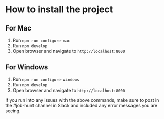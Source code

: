 # How to install the project

## For Mac

1.  Run `npm run configure-mac`
2.  Run `npm develop`
3.  Open browser and navigate to `http://localhost:8000`

## For Windows

1.  Run `npm run configure-windows`
2.  Run `npm develop`
3.  Open browser and navigate to `http://localhost:8000`

If you run into any issues with the above commands, make sure to post in the #job-hunt channel in Slack and included any error messages you are seeing.
